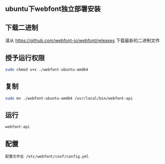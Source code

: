 ## ubuntu下webfont独立部署安装

## 下载二进制
请从 https://github.com/webfont-io/webfont/releases 下载最新的二进制文件



## 授予运行权限
```sh
sudo chmod u+x ./webfont-ubuntu-amd64
```

## 复制
```sh
sudo mv ./webfont-ubuntu-amd64 /usr/local/bin/webfont-api
```

## 运行
```sh
webfont-api
```


## 配置
    配置文件在 /etc/webfont/conf/config.yml


